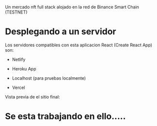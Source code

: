 Un mercado nft full stack alojado en la red de Binance Smart Chain (TESTNET)

#  Desplegando a un servidor

Los servidores compatibles con esta aplicacion React (Create React App) son:

* Netlify

* Heroku App

* Localhost (para pruebas localmente)

* Vercel

Vista previa de el sitio final:

# Se esta trabajando en ello.....

